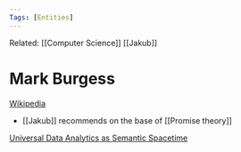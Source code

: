 ```yaml
---
Tags: [Entities]
---
```

Related: [[Computer Science]] [[Jakub]]
# Mark Burgess

[Wikipedia](https://en.wikipedia.org/wiki/Mark_Burgess_(computer_scientist))
- [[Jakub]] recommends on the base of [[Promise theory]]

[Universal Data Analytics as Semantic Spacetime](https://mark-burgess-oslo-mb.medium.com/universal-data-analytics-as-semantic-spacetime-74e628bbd842)